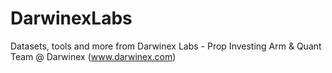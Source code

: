 # DarwinexLabs
Datasets, tools and more from Darwinex Labs - Prop Investing Arm &amp; Quant Team @ Darwinex (www.darwinex.com)
